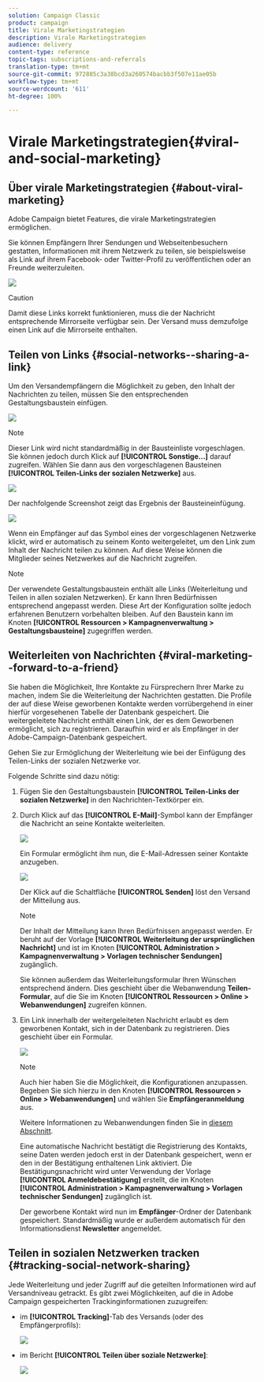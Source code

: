 ```yaml
---
solution: Campaign Classic
product: campaign
title: Virale Marketingstrategien
description: Virale Marketingstrategien
audience: delivery
content-type: reference
topic-tags: subscriptions-and-referrals
translation-type: tm+mt
source-git-commit: 972885c3a38bcd3a260574bacbb3f507e11ae05b
workflow-type: tm+mt
source-wordcount: '611'
ht-degree: 100%

---
```



# Virale Marketingstrategien{#viral-and-social-marketing}

## Über virale Marketingstrategien {#about-viral-marketing}

Adobe Campaign bietet Features, die virale Marketingstrategien ermöglichen.

Sie können Empfängern Ihrer Sendungen und Webseitenbesuchern gestatten, Informationen mit ihrem Netzwerk zu teilen, sie beispielsweise als Link auf ihrem Facebook- oder Twitter-Profil zu veröffentlichen oder an Freunde weiterzuleiten.

![](assets/s_ncs_user_viral_icons.png)

>[!CAUTION]
>
>Damit diese Links korrekt funktionieren, muss die der Nachricht entsprechende Mirrorseite verfügbar sein. Der Versand muss demzufolge einen Link auf die Mirrorseite enthalten.

## Teilen von Links {#social-networks--sharing-a-link}

Um den Versandempfängern die Möglichkeit zu geben, den Inhalt der Nachrichten zu teilen, müssen Sie den entsprechenden Gestaltungsbaustein einfügen.

![](assets/s_ncs_user_viral_add_link.png)

>[!NOTE]
>
>Dieser Link wird nicht standardmäßig in der Bausteinliste vorgeschlagen. Sie können jedoch durch Klick auf **[!UICONTROL Sonstige...]** darauf zugreifen. Wählen Sie dann aus den vorgeschlagenen Bausteinen **[!UICONTROL Teilen-Links der sozialen Netzwerke]** aus.

![](assets/s_ncs_user_viral_add_link_via_others.png)

Der nachfolgende Screenshot zeigt das Ergebnis der Bausteineinfügung.

![](assets/s_ncs_user_viral_add_link_rendering.png)

Wenn ein Empfänger auf das Symbol eines der vorgeschlagenen Netzwerke klickt, wird er automatisch zu seinem Konto weitergeleitet, um den Link zum Inhalt der Nachricht teilen zu können. Auf diese Weise können die Mitglieder seines Netzwerkes auf die Nachricht zugreifen.

>[!NOTE]
>
>Der verwendete Gestaltungsbaustein enthält alle Links (Weiterleitung und Teilen in allen sozialen Netzwerken). Er kann Ihren Bedürfnissen entsprechend angepasst werden. Diese Art der Konfiguration sollte jedoch erfahrenen Benutzern vorbehalten bleiben. Auf den Baustein kann im Knoten **[!UICONTROL Ressourcen > Kampagnenverwaltung > Gestaltungsbausteine]** zugegriffen werden.

## Weiterleiten von Nachrichten {#viral-marketing--forward-to-a-friend}

Sie haben die Möglichkeit, Ihre Kontakte zu Fürsprechern Ihrer Marke zu machen, indem Sie die Weiterleitung der Nachrichten gestatten. Die Profile der auf diese Weise geworbenen Kontakte werden vorrübergehend in einer hierfür vorgesehenen Tabelle der Datenbank gespeichert. Die weitergeleitete Nachricht enthält einen Link, der es dem Geworbenen ermöglicht, sich zu registrieren. Daraufhin wird er als Empfänger in der Adobe-Campaign-Datenbank gespeichert.

Gehen Sie zur Ermöglichung der Weiterleitung wie bei der Einfügung des Teilen-Links der sozialen Netzwerke vor.

Folgende Schritte sind dazu nötig:

1. Fügen Sie den Gestaltungsbaustein **[!UICONTROL Teilen-Links der sozialen Netzwerke]** in den Nachrichten-Textkörper ein.
1. Durch Klick auf das **[!UICONTROL E-Mail]**-Symbol kann der Empfänger die Nachricht an seine Kontakte weiterleiten.

   ![](assets/s_ncs_user_viral_email_link.png)

   Ein Formular ermöglicht ihm nun, die E-Mail-Adressen seiner Kontakte anzugeben.

   ![](assets/s_ncs_user_viral_email_msg.png)

   Der Klick auf die Schaltfläche **[!UICONTROL Senden]** löst den Versand der Mitteilung aus.

   >[!NOTE]
   >
   >Der Inhalt der Mitteilung kann Ihren Bedürfnissen angepasst werden. Er beruht auf der Vorlage **[!UICONTROL Weiterleitung der ursprünglichen Nachricht]** und ist im Knoten **[!UICONTROL Administration > Kampagnenverwaltung > Vorlagen technischer Sendungen]** zugänglich.
   >
   >Sie können außerdem das Weiterleitungsformular Ihren Wünschen entsprechend ändern. Dies geschieht über die Webanwendung **Teilen-Formular**, auf die Sie im Knoten **[!UICONTROL Ressourcen > Online > Webanwendungen]** zugreifen können.

1. Ein Link innerhalb der weitergeleiteten Nachricht erlaubt es dem geworbenen Kontakt, sich in der Datenbank zu registrieren. Dies geschieht über ein Formular.

   ![](assets/s_ncs_user_viral_create_account_form.png)

   >[!NOTE]
   >
   >Auch hier haben Sie die Möglichkeit, die Konfigurationen anzupassen. Begeben Sie sich hierzu in den Knoten **[!UICONTROL Ressourcen > Online > Webanwendungen]** und wählen Sie **Empfängeranmeldung** aus.
   >
   >Weitere Informationen zu Webanwendungen finden Sie in [diesem Abschnitt](../../web/using/about-web-applications.md).

   Eine automatische Nachricht bestätigt die Registrierung des Kontakts, seine Daten werden jedoch erst in der Datenbank gespeichert, wenn er den in der Bestätigung enthaltenen Link aktiviert. Die Bestätigungsnachricht wird unter Verwendung der Vorlage **[!UICONTROL Anmeldebestätigung]** erstellt, die im Knoten **[!UICONTROL Administration > Kampagnenverwaltung > Vorlagen technischer Sendungen]** zugänglich ist.

   Der geworbene Kontakt wird nun im **Empfänger**-Ordner der Datenbank gespeichert. Standardmäßig wurde er außerdem automatisch für den Informationsdienst **Newsletter** angemeldet.

## Teilen in sozialen Netzwerken tracken {#tracking-social-network-sharing}

Jede Weiterleitung und jeder Zugriff auf die geteilten Informationen wird auf Versandniveau getrackt. Es gibt zwei Möglichkeiten, auf die in Adobe Campaign gespeicherten Trackinginformationen zuzugreifen:

* im **[!UICONTROL Tracking]**-Tab des Versands (oder des Empfängerprofils):

   ![](assets/s_ncs_user_network_del_tracking_tab.png)

* im Bericht **[!UICONTROL Teilen über soziale Netzwerke]**:

   ![](assets/s_ncs_user_viral_report.png)

